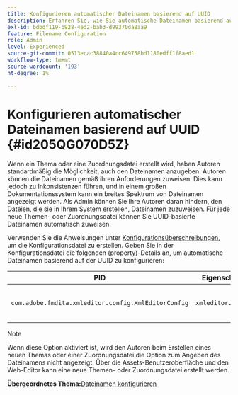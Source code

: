```yaml
---
title: Konfigurieren automatischer Dateinamen basierend auf UUID
description: Erfahren Sie, wie Sie automatische Dateinamen basierend auf der UUID konfigurieren
exl-id: bdbdf119-b928-4ed2-bab3-d99370da8aa9
feature: Filename Configuration
role: Admin
level: Experienced
source-git-commit: 0513ecac38840a4cc649758bd1180edff1f8aed1
workflow-type: tm+mt
source-wordcount: '193'
ht-degree: 1%

---
```


# Konfigurieren automatischer Dateinamen basierend auf UUID {#id205QG070D5Z}

Wenn ein Thema oder eine Zuordnungsdatei erstellt wird, haben Autoren standardmäßig die Möglichkeit, auch den Dateinamen anzugeben. Autoren können die Dateinamen gemäß ihren Anforderungen zuweisen. Dies kann jedoch zu Inkonsistenzen führen, und in einem großen Dokumentationssystem kann ein breites Spektrum von Dateinamen angezeigt werden. Als Admin können Sie Ihre Autoren daran hindern, den Dateien, die sie in Ihrem System erstellen, Dateinamen zuzuweisen. Für jede neue Themen- oder Zuordnungsdatei können Sie UUID-basierte Dateinamen automatisch zuweisen.

Verwenden Sie die Anweisungen unter [Konfigurationsüberschreibungen](download-install-additional-config-override.md#), um die Konfigurationsdatei zu erstellen. Geben Sie in der Konfigurationsdatei die folgenden \(property\)-Details an, um automatische Dateinamen basierend auf der UUID zu konfigurieren:

| PID | Eigenschaftsschlüssel | Eigenschaftswert |
|---|------------|--------------|
| `com.adobe.fmdita.xmleditor.config.XmlEditorConfig` | `xmleditor.uniquefilenames` | Boolescher Wert \(true/false\).<br> **Standardwert**: false |

>[!NOTE]
>
> Wenn diese Option aktiviert ist, wird den Autoren beim Erstellen eines neuen Themas oder einer Zuordnungsdatei die Option zum Angeben des Dateinamens nicht angezeigt. Über die Assets-Benutzeroberfläche und den Web-Editor kann eine neue Themen- oder Zuordnungsdatei erstellt werden.

**Übergeordnetes Thema:**&#x200B;[&#x200B; Dateinamen konfigurieren](conf-file-names.md)
